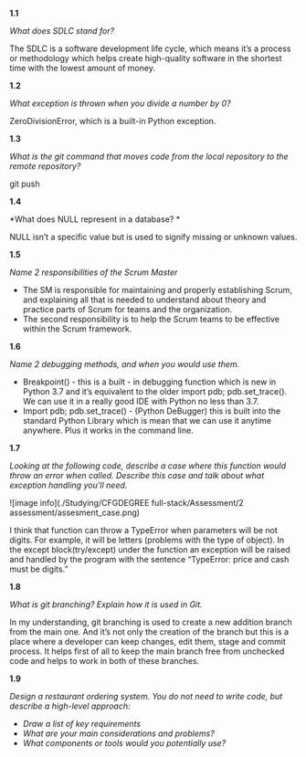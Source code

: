 **1.1**

*What does SDLC stand for?*

The SDLC is a software development life cycle, which means it’s a process or methodology which helps create high-quality software in the shortest time with the lowest amount of money.

**1.2**

*What exception is thrown when you divide a number by 0?*

ZeroDivisionError, which is a built-in Python exception. 

**1.3**

*What is the git command that moves code from the local repository to the remote repository?*

git push

**1.4**

*What does NULL represent in a database? *

NULL isn’t a specific value but is used to signify missing or unknown   values.

**1.5**

*Name 2 responsibilities of the Scrum Master*

- The SM is responsible for maintaining and properly establishing Scrum, and explaining all that is needed to understand about theory and practice parts of Scrum for teams and the organization.
- The second responsibility is to help the Scrum teams to be effective within the Scrum framework.


**1.6**

*Name 2 debugging methods, and when you would use them.*

- Breakpoint() - this is a built - in debugging function which is new in Python 3.7 and it’s equivalent to the older 
import pdb; pdb.set_trace(). We can use it in a really good IDE with Python no less than 3.7. 
- Import pdb; pdb.set_trace() - (Python DeBugger) this is built into the standard Python Library which is mean that we can use it anytime anywhere. Plus it works in the command line.

**1.7**

*Looking at the following code, describe a case where this function would throw an error when called. Describe this case and talk about what exception handling you’ll need.*

![image info](./Studying/CFGDEGREE full-stack/Assessment/2 assessment/assesment_case.png)

I think that function can throw a TypeError when parameters will be not  digits. For example, it will be letters (problems with the type of object). In the except block(try/except)  under the function an exception will be raised and handled by the program with the sentence “TypeError: price and сash must be digits.”

**1.8**

*What is git branching? Explain how it is used in Git.*

In my understanding, git branching is used to create a new addition branch from the main one. And it’s not only the creation of the branch but this is a place where a developer can keep changes, edit them, stage and commit process. It helps first of all to keep the main branch free from unchecked code and helps to work in both of these branches.
 
**1.9**

*Design a restaurant ordering system.*
*You do not need to write code, but describe a high-level approach:*
- *Draw a list of key requirements*
- *What are your main considerations and problems?*
- *What components or tools would you potentially use?*





